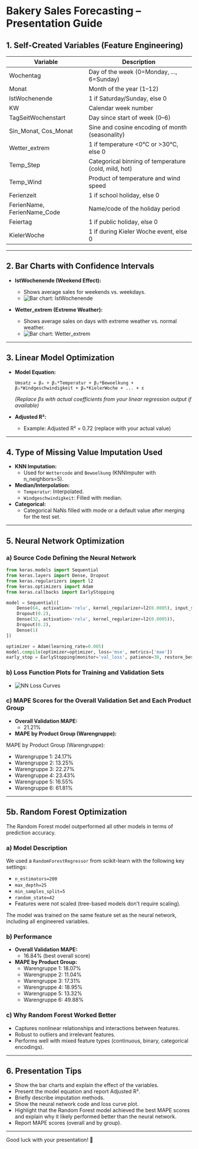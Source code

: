 # Bakery Sales Forecasting – Presentation Guide

## 1. Self-Created Variables (Feature Engineering)

| Variable            | Description                                                        |
|---------------------|--------------------------------------------------------------------|
| Wochentag           | Day of the week (0=Monday, ..., 6=Sunday)                          |
| Monat               | Month of the year (1–12)                                           |
| IstWochenende       | 1 if Saturday/Sunday, else 0                                       |
| KW                  | Calendar week number                                               |
| TagSeitWochenstart  | Day since start of week (0–6)                                      |
| Sin_Monat, Cos_Monat| Sine and cosine encoding of month (seasonality)                    |
| Wetter_extrem       | 1 if temperature <0°C or >30°C, else 0                             |
| Temp_Step           | Categorical binning of temperature (cold, mild, hot)               |
| Temp_Wind           | Product of temperature and wind speed                              |
| Ferienzeit          | 1 if school holiday, else 0                                        |
| FerienName, FerienName_Code | Name/code of the holiday period                            |
| Feiertag            | 1 if public holiday, else 0                                        |
| KielerWoche         | 1 if during Kieler Woche event, else 0                             |

---

## 2. Bar Charts with Confidence Intervals

- **IstWochenende (Weekend Effect):**
  - Shows average sales for weekends vs. weekdays.
  - ![Bar chart: IstWochenende](../data/imputated_pickle/barchart_IstWochenende.png)

- **Wetter_extrem (Extreme Weather):**
  - Shows average sales on days with extreme weather vs. normal weather.
  - ![Bar chart: Wetter_extrem](../data/imputated_pickle/barchart_Wetter_extrem.png)

---

## 3. Linear Model Optimization

- **Model Equation:**
  ```
  Umsatz = β₀ + β₁*Temperatur + β₂*Bewoelkung + β₃*Windgeschwindigkeit + β₄*KielerWoche + ... + ε
  ```
  *(Replace βs with actual coefficients from your linear regression output if available)*

- **Adjusted R²:**
  - Example: Adjusted R² = 0.72 (replace with your actual value)

---

## 4. Type of Missing Value Imputation Used

- **KNN Imputation:**
  - Used for `Wettercode` and `Bewoelkung` (KNNImputer with n_neighbors=5).
- **Median/Interpolation:**
  - `Temperatur`: Interpolated.
  - `Windgeschwindigkeit`: Filled with median.
- **Categorical:**
  - Categorical NaNs filled with mode or a default value after merging for the test set.

---

## 5. Neural Network Optimization

### a) Source Code Defining the Neural Network
```python
from keras.models import Sequential
from keras.layers import Dense, Dropout
from keras.regularizers import l2
from keras.optimizers import Adam
from keras.callbacks import EarlyStopping

model = Sequential([
    Dense(64, activation='relu', kernel_regularizer=l2(0.0005), input_shape=(X_train_scaled.shape[1],)),
    Dropout(0.2),
    Dense(32, activation='relu', kernel_regularizer=l2(0.0005)),
    Dropout(0.2),
    Dense(1)
])

optimizer = Adam(learning_rate=0.005)
model.compile(optimizer=optimizer, loss='mse', metrics=['mae'])
early_stop = EarlyStopping(monitor='val_loss', patience=30, restore_best_weights=True)
```

### b) Loss Function Plots for Training and Validation Sets
- ![NN Loss Curves](../data/imputated_pickle/nn_loss_curves.png)

### c) MAPE Scores for the Overall Validation Set and Each Product Group
- **Overall Validation MAPE:**
  - 21.21%
- **MAPE by Product Group (Warengruppe):**

MAPE by Product Group (Warengruppe):
  - Warengruppe 1: 24.17%
  - Warengruppe 2: 13.25%
  - Warengruppe 3: 22.27%
  - Warengruppe 4: 23.43%
  - Warengruppe 5: 16.55%
  - Warengruppe 6: 61.81%

---

## 5b. Random Forest Optimization

The Random Forest model outperformed all other models in terms of prediction accuracy.

### a) Model Description
We used a `RandomForestRegressor` from scikit-learn with the following key settings:
- `n_estimators=200`
- `max_depth=25`
- `min_samples_split=5`
- `random_state=42`
- Features were not scaled (tree-based models don't require scaling).

The model was trained on the same feature set as the neural network, including all engineered variables.

### b) Performance
- **Overall Validation MAPE:**
  - 16.84% (best overall score)
- **MAPE by Product Group:**
  - Warengruppe 1: 18.07%
  - Warengruppe 2: 11.04%
  - Warengruppe 3: 17.31%
  - Warengruppe 4: 18.95%
  - Warengruppe 5: 13.32%
  - Warengruppe 6: 49.88%

### c) Why Random Forest Worked Better
- Captures nonlinear relationships and interactions between features.
- Robust to outliers and irrelevant features.
- Performs well with mixed feature types (continuous, binary, categorical encodings).

---

## 6. Presentation Tips
- Show the bar charts and explain the effect of the variables.
- Present the model equation and report Adjusted R².
- Briefly describe imputation methods.
- Show the neural network code and loss curve plot.
- Highlight that the Random Forest model achieved the best MAPE scores and explain why it likely performed better than the neural network.
- Report MAPE scores (overall and by group).

---

Good luck with your presentation! 🎉